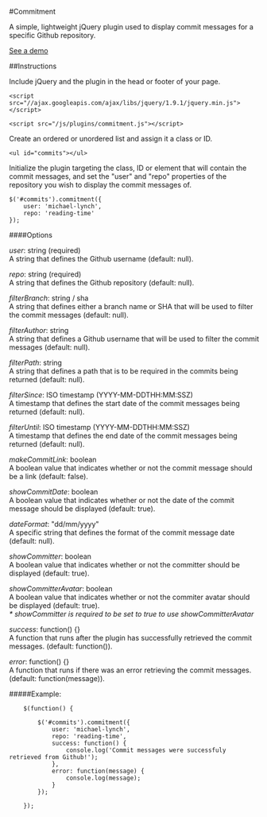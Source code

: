 #Commitment

A simple, lightweight jQuery plugin used to display commit messages for a specific Github repository.

<a href="http://michael-lynch.github.io/commitment/" target="_blank">See a demo</a>

##Instructions

Include jQuery and the plugin in the head or footer of your page.

    <script src="//ajax.googleapis.com/ajax/libs/jquery/1.9.1/jquery.min.js"></script>
    
    <script src="/js/plugins/commitment.js"></script>
    
Create an ordered or unordered list and assign it a class or ID.

    <ul id="commits"></ul>
    
Initialize the plugin targeting the class, ID or element that will contain the commit messages, and set the "user" and "repo" properties of the repository you wish to display the commit messages of. 

	$('#commits').commitment({
	    user: 'michael-lynch',
	    repo: 'reading-time'
	});
	
####Options

<p><em>user</em>: string (required)
<br />A string that defines the Github username (default: null).
</p>

<p><em>repo</em>: string (required)
<br />A string that defines the Github repository (default: null). 
</p>

<p><em>filterBranch</em>: string / sha
<br />A string that defines either a branch name or SHA that will be used to filter the commit messages (default: null).
</p>

<p><em>filterAuthor</em>: string
<br />A string that defines a Github username that will be used to filter the commit messages (default: null).
</p>

<p><em>filterPath</em>: string
<br />A string that defines a path that is to be required in the commits being returned (default: null).
</p>

<p><em>filterSince</em>: ISO timestamp (YYYY-MM-DDTHH:MM:SSZ)
<br />A timestamp that defines the start date of the commit messages being returned (default: null).
</p>

<p><em>filterUntil</em>: ISO timestamp (YYYY-MM-DDTHH:MM:SSZ)
<br />A timestamp that defines the end date of the commit messages being returned (default: null).
</p>

<p><em>makeCommitLink</em>: boolean
<br />A boolean value that indicates whether or not the commit message should be a link (default: false).
</p>

<p><em>showCommitDate</em>: boolean
<br />A boolean value that indicates whether or not the date of the commit message should be displayed (default: true).
</p>

<p><em>dateFormat</em>: "dd/mm/yyyy"
<br />A specific string that defines the format of the commit message date (default: null).
</p>

<p><em>showCommitter</em>: boolean
<br />A boolean value that indicates whether or not the committer should be displayed (default: true).
</p>

<p><em>showCommitterAvatar</em>: boolean
<br />A boolean value that indicates whether or not the commiter avatar should be displayed (default: true).
<br /><em>* showCommitter is required to be set to true to use showCommitterAvatar</em>
</p>

<p><em>success</em>: function() {}
<br />A function that runs after the plugin has successfully retrieved the commit messages. (default: function()).
</p>

<p><em>error</em>: function() {}
<br />A function that runs if there was an error retrieving the commit messages. (default: function(message)).
</p>

#####Example:

		$(function() {
			
			$('#commits').commitment({
				user: 'michael-lynch',
				repo: 'reading-time',
				success: function() {
				    console.log('Commit messages were successfuly retrieved from Github!');
				},
				error: function(message) {
				    console.log(message);
				}
			});
				
		});
